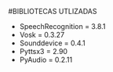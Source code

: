 #BIBLIOTECAS UTLIZADAS

* SpeechRecognition = 3.8.1
* Vosk = 0.3.27
* Sounddevice = 0.4.1
* Pyttsx3 = 2.90 
* PyAudio = 0.2.11